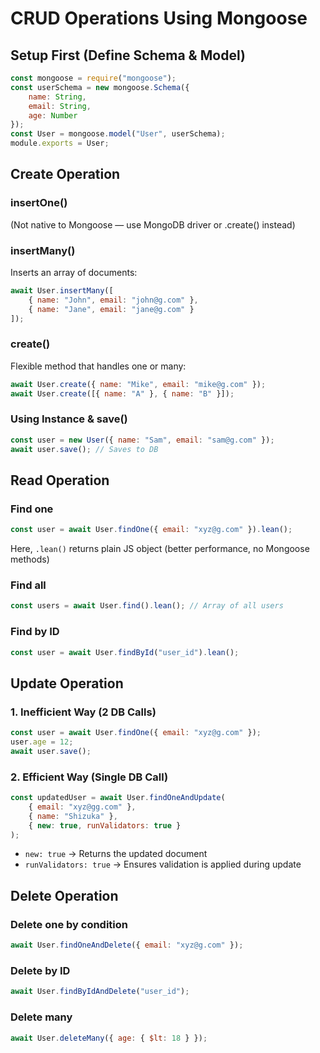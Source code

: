 # CRUD Operations Using Mongoose

## Setup First (Define Schema & Model)

```javascript
const mongoose = require("mongoose");
const userSchema = new mongoose.Schema({
    name: String,
    email: String,
    age: Number
});
const User = mongoose.model("User", userSchema);
module.exports = User;
```

## Create Operation

### insertOne()
(Not native to Mongoose — use MongoDB driver or .create() instead)

### insertMany()
Inserts an array of documents:
```javascript
await User.insertMany([
    { name: "John", email: "john@g.com" },
    { name: "Jane", email: "jane@g.com" }
]);
```

### create()
Flexible method that handles one or many:
```javascript
await User.create({ name: "Mike", email: "mike@g.com" });
await User.create([{ name: "A" }, { name: "B" }]);
```

### Using Instance & save()
```javascript
const user = new User({ name: "Sam", email: "sam@g.com" });
await user.save(); // Saves to DB
```

## Read Operation

### Find one
```javascript
const user = await User.findOne({ email: "xyz@g.com" }).lean();
```
Here, `.lean()` returns plain JS object (better performance, no Mongoose methods)

### Find all
```javascript
const users = await User.find().lean(); // Array of all users
```

### Find by ID
```javascript
const user = await User.findById("user_id").lean();
```

## Update Operation

### 1. Inefficient Way (2 DB Calls)
```javascript
const user = await User.findOne({ email: "xyz@g.com" });
user.age = 12;
await user.save();
```

### 2. Efficient Way (Single DB Call)
```javascript
const updatedUser = await User.findOneAndUpdate(
    { email: "xyz@gg.com" },
    { name: "Shizuka" },
    { new: true, runValidators: true }
);
```

- `new: true` → Returns the updated document
- `runValidators: true` → Ensures validation is applied during update

## Delete Operation

### Delete one by condition
```javascript
await User.findOneAndDelete({ email: "xyz@g.com" });
```

### Delete by ID
```javascript
await User.findByIdAndDelete("user_id");
```

### Delete many
```javascript
await User.deleteMany({ age: { $lt: 18 } });
```